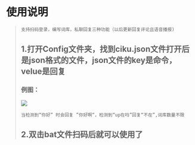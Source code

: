 # 使用说明

>​																								`支持扫码登录，编写词库，私聊回复三种功能（以后更新回复评论且语音播报)`
>
>## 1.打开Config文件夹，找到ciku.json文件打开后是json格式的文件，json文件的key是命令，velue是回复
>
>### 例图：
>
>![](image\使用截图json.png)
>
>
>
>​																`当检测到“你好” 时会回复 ”你好啊“，检测到“up在吗”回复“不在”,词库数量不限`
>
>## 2.双击bat文件扫码后就可以使用了
